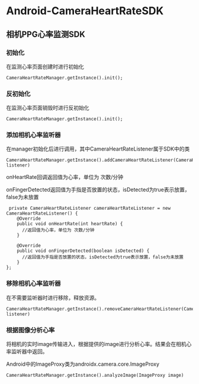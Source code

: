 # Android-CameraHeartRateSDK

## **相机PPG心率监测SDK**



### **初始化**

在监测心率页面创建时进行初始化

```
CameraHeartRateManager.getInstance().init();
```



### **反初始化**

在监测心率页面销毁时进行反初始化

```
CameraHeartRateManager.getInstance().init();
```



### **添加**相机**心率监听器**

在manager初始化后进行调用，其中CameraHeartRateListener属于SDK中的类

```
CameraHeartRateManager.getInstance().addCameraHeartRateListener(CameraHeartRateListener listener)
```

onHeartRate回调返回值为心率，单位为 次数/分钟

onFingerDetected返回值为手指是否放置的状态，isDetected为true表示放置，false为未放置

```
 private CameraHeartRateListener cameraHeartRateListener = new CameraHeartRateListener() {
    @Override
    public void onHeartRate(int heartRate) {
      //返回值为心率，单位为 次数/分钟
    }

    @Override
    public void onFingerDetected(boolean isDetected) {
      //返回值为手指是否放置的状态，isDetected为true表示放置，false为未放置
    }
};
```



### 移除相机心率监听器

在不需要监听器时进行移除，释放资源。

```
CameraHeartRateManager.getInstance().removeCameraHeartRateListener(CameraHeartRateListener listener)
```



### 根据图像分析心率

将相机的实时image传输进入，根据提供的image进行分析心率。结果会在相机心率监听器中返回。

Android中的ImageProxy类为androidx.camera.core.ImageProxy

```
CameraHeartRateManager.getInstance().analyzeImage(ImageProxy image)
```